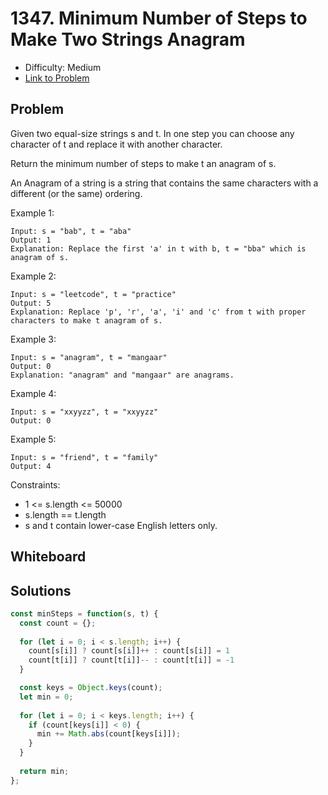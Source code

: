 # 1347. Minimum Number of Steps to Make Two Strings Anagram
* Difficulty: Medium
* [Link to Problem](https://leetcode.com/problems/minimum-number-of-steps-to-make-two-strings-anagram/)

## Problem
Given two equal-size strings s and t. In one step you can choose any character of t and replace it with another character.

Return the minimum number of steps to make t an anagram of s.

An Anagram of a string is a string that contains the same characters with a different (or the same) ordering.

Example 1:

```
Input: s = "bab", t = "aba"
Output: 1
Explanation: Replace the first 'a' in t with b, t = "bba" which is anagram of s.
```

Example 2:

```
Input: s = "leetcode", t = "practice"
Output: 5
Explanation: Replace 'p', 'r', 'a', 'i' and 'c' from t with proper characters to make t anagram of s.
```

Example 3:

```
Input: s = "anagram", t = "mangaar"
Output: 0
Explanation: "anagram" and "mangaar" are anagrams. 
```

Example 4:

```
Input: s = "xxyyzz", t = "xxyyzz"
Output: 0
```

Example 5:

```
Input: s = "friend", t = "family"
Output: 4
```

Constraints:

* 1 <= s.length <= 50000
* s.length == t.length
* s and t contain lower-case English letters only.


## Whiteboard


## Solutions

```javascript
const minSteps = function(s, t) {
  const count = {};
  
  for (let i = 0; i < s.length; i++) {
    count[s[i]] ? count[s[i]]++ : count[s[i]] = 1
    count[t[i]] ? count[t[i]]-- : count[t[i]] = -1
  }

  const keys = Object.keys(count);
  let min = 0;
  
  for (let i = 0; i < keys.length; i++) {
    if (count[keys[i]] < 0) {
      min += Math.abs(count[keys[i]]);
    }
  }
  
  return min;
};
```